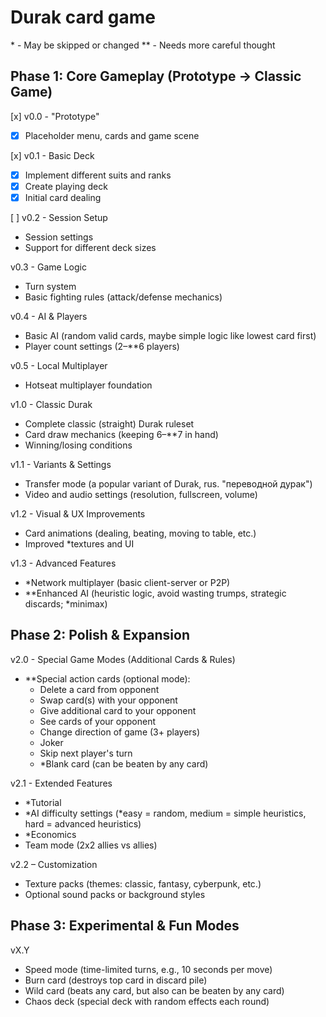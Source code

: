 # Durak card game

\* - May be skipped or changed
\** - Needs more careful thought

## Phase 1: Core Gameplay (Prototype → Classic Game)

[x] v0.0 - "Prototype"
- [x] Placeholder menu, cards and game scene

[x] v0.1 - Basic Deck
- [x] Implement different suits and ranks
- [x] Create playing deck
- [x] Initial card dealing

[ ] v0.2 - Session Setup
- Session settings
- Support for different deck sizes

v0.3 - Game Logic
- Turn system
- Basic fighting rules (attack/defense mechanics)

v0.4 - AI & Players
- Basic AI (random valid cards, maybe simple logic like lowest card first)
- Player count settings (2–**6 players)

v0.5 - Local Multiplayer
- Hotseat multiplayer foundation

v1.0 - Classic Durak
- Complete classic (straight) Durak ruleset
- Card draw mechanics (keeping 6–**7 in hand)
- Winning/losing conditions

v1.1 - Variants & Settings
- Transfer mode (a popular variant of Durak, rus. "переводной дурак")
- Video and audio settings (resolution, fullscreen, volume)

v1.2 - Visual & UX Improvements
- Card animations (dealing, beating, moving to table, etc.)
- Improved *textures and UI

v1.3 - Advanced Features
- *Network multiplayer (basic client-server or P2P)
- **Enhanced AI (heuristic logic, avoid wasting trumps, strategic discards; *minimax)

## Phase 2: Polish & Expansion

v2.0 - Special Game Modes (Additional Cards & Rules)
- **Special action cards (optional mode):
  - Delete a card from opponent
  - Swap card(s) with your opponent
  - Give additional card to your opponent
  - See cards of your opponent
  - Change direction of game (3+ players)
  - Joker
  - Skip next player's turn
  - *Blank card (can be beaten by any card)

v2.1 - Extended Features
- *Tutorial
- *AI difficulty settings (*easy = random, medium = simple heuristics, hard = advanced heuristics)
- *Economics
- Team mode (2x2 allies vs allies)

v2.2 – Customization
- Texture packs (themes: classic, fantasy, cyberpunk, etc.)
- Optional sound packs or background styles

## Phase 3: Experimental & Fun Modes

vX.Y
- Speed mode (time-limited turns, e.g., 10 seconds per move)
- Burn card (destroys top card in discard pile)
- Wild card (beats any card, but also can be beaten by any card)
- Chaos deck (special deck with random effects each round)
